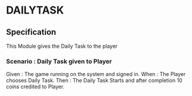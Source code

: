 # DAILYTASK

## Specification

This Module gives the Daily Task to the player

### Scenario : Daily Task given to Player

Given : The game running on the system and signed in.
When : The Player chooses Daily Task.
Then : The Daily Task Starts and after completion 10 coins credited to Player.
